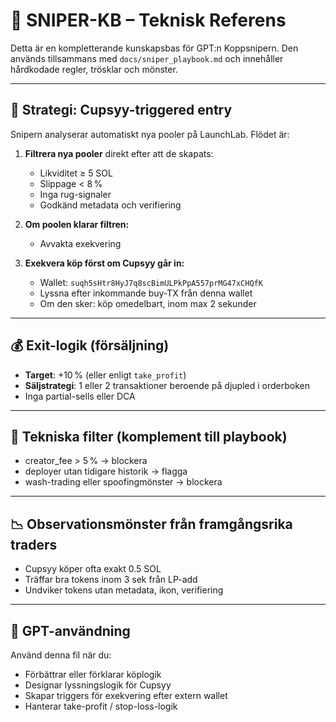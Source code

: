 # 📘 SNIPER-KB – Teknisk Referens

Detta är en kompletterande kunskapsbas för GPT:n Koppsnipern. Den används tillsammans med `docs/sniper_playbook.md` och innehåller hårdkodade regler, trösklar och mönster.

---

## 🎯 Strategi: Cupsyy-triggered entry

Snipern analyserar automatiskt nya pooler på LaunchLab. Flödet är:

1. **Filtrera nya pooler** direkt efter att de skapats:
   - Likviditet ≥ 5 SOL
   - Slippage < 8 %
   - Inga rug-signaler
   - Godkänd metadata och verifiering

2. **Om poolen klarar filtren:**
   - Avvakta exekvering

3. **Exekvera köp först om Cupsyy går in:**
   - Wallet: `suqh5sHtr8HyJ7q8scBimULPkPpA557prMG47xCHQfK`
   - Lyssna efter inkommande buy-TX från denna wallet
   - Om den sker: köp omedelbart, inom max 2 sekunder

---

## 💰 Exit-logik (försäljning)

- **Target**: +10 % (eller enligt `take_profit`)
- **Säljstrategi**: 1 eller 2 transaktioner beroende på djupled i orderboken
- Inga partial-sells eller DCA

---

## 🧱 Tekniska filter (komplement till playbook)

- creator_fee > 5 % → blockera
- deployer utan tidigare historik → flagga
- wash-trading eller spoofingmönster → blockera

---

## 📉 Observationsmönster från framgångsrika traders

- Cupsyy köper ofta exakt 0.5 SOL
- Träffar bra tokens inom 3 sek från LP-add
- Undviker tokens utan metadata, ikon, verifiering

---

## 🧠 GPT-användning

Använd denna fil när du:
- Förbättrar eller förklarar köplogik
- Designar lyssningslogik för Cupsyy
- Skapar triggers för exekvering efter extern wallet
- Hanterar take-profit / stop-loss-logik